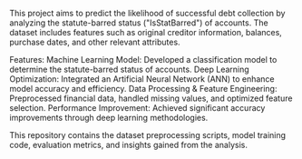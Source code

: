 This project aims to predict the likelihood of successful debt collection by analyzing the statute-barred status ("IsStatBarred") of accounts. The dataset includes features 
such as original creditor information, balances, purchase dates, and other relevant attributes.

Features:
Machine Learning Model: Developed a classification model to determine the statute-barred status of accounts.
Deep Learning Optimization: Integrated an Artificial Neural Network (ANN) to enhance model accuracy and efficiency.
Data Processing & Feature Engineering: Preprocessed financial data, handled missing values, and optimized feature selection.
Performance Improvement: Achieved significant accuracy improvements through deep learning methodologies.

This repository contains the dataset preprocessing scripts, model training code, evaluation metrics, and insights gained from the analysis.
